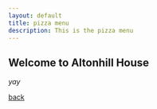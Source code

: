 ```yaml
---
layout: default
title: pizza menu
description: This is the pizza menu
---
```


## Welcome to Altonhill House

_yay_

[back](./)
